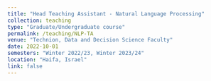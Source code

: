 ```yaml
---
title: "Head Teaching Assistant - Natural Language Processing"
collection: teaching
type: "Graduate/Undergraduate course"
permalink: /teaching/NLP-TA
venue: "Technion, Data and Decision Science Faculty"
date: 2022-10-01
semesters: "Winter 2022/23, Winter 2023/24"
location: "Haifa, Israel"
link: false
---
```

